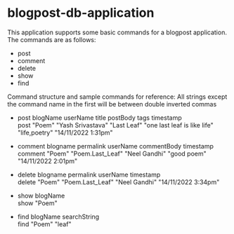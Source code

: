 # blogpost-db-application

This application supports some basic commands for a blogpost application. 
The commands are as follows: 
 - post
 - comment
 - delete
 - show
 - find


Command structure and sample commands for reference:
All strings except the command name in the first will be between double inverted commas

 - post blogName userName title postBody tags timestamp  
 post "Poem" "Yash Srivastava" "Last Leaf" "one last leaf is like life" "life,poetry" "14/11/2022 1:31pm" 

 - comment blogname permalink userName commentBody timestamp  
 comment "Poem" "Poem.Last_Leaf" "Neel Gandhi" "good poem" "14/11/2022 2:01pm" 

 - delete blogname permalink userName timestamp  
 delete "Poem" "Poem.Last_Leaf" "Neel Gandhi" "14/11/2022 3:34pm"

 - show blogName  
 show "Poem"

 - find blogName searchString  
 find "Poem" "leaf" 